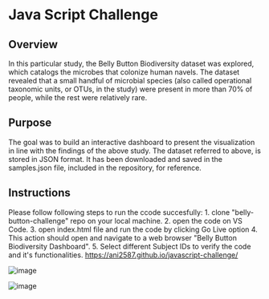 # Java Script Challenge

## Overview
In this particular study, the Belly Button Biodiversity dataset was explored, which catalogs the microbes that colonize human navels.
The dataset revealed that a small handful of microbial species (also called operational taxonomic units, or OTUs, in the study) were present in more than 70% of people, while the rest were relatively rare.

## Purpose
The goal was to build an interactive dashboard to present the visualization in line with the findings of the above study.
The dataset referred to above, is stored in JSON format. It has been downloaded and saved in the samples.json file, included in the repository, for reference.

## Instructions 

Please follow following steps to run the ccode succesfully:
    1. clone "belly-button-challenge" repo on your local machine.
    2. open the code on VS Code.
    3. open index.html file and run the code by clicking Go Live option
    4. This action should open and navigate to a web browser "Belly Button Biodiversity Dashboard". 
    5. Select different Subject IDs to verify the code and it's functionalities. 
https://ani2587.github.io/javascript-challenge/

![image](https://github.com/Ani2587/belly-button-challenge/assets/17106097/3bc46688-17ba-4f16-8706-fbafeea5da18)



![image](https://github.com/Ani2587/belly-button-challenge/assets/17106097/e906a790-feaf-4b86-8d75-b28923c93835)





